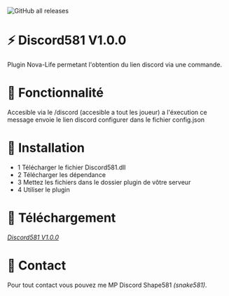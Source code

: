 ![GitHub all releases](https://img.shields.io/github/downloads/Shape581/Discord581/total)

# ⚡ Discord581 V1.0.0

Plugin Nova-Life permetant l'obtention du lien discord via une commande.

# 🔧 Fonctionnalité

Accesible via le /discord (accesible a tout les joueur) a l'éxecution ce message envoie le lien discord configurer dans le fichier config.json

# 🔌  Installation

- 1 Télécharger le fichier Discord581.dll
- 2 Télécharger les dépendance
- 3 Mettez les fichiers dans le dossier plugin de vôtre serveur
- 4 Utiliser le plugin

# 🧩  Téléchargement

*[Discord581 V1.0.0](https://github.com/Shape581/Fuel581/releases/tag/V1.3.0)*

# 📮  Contact

Pour tout contact vous pouvez me MP Discord Shape581 *(snake581)*.
